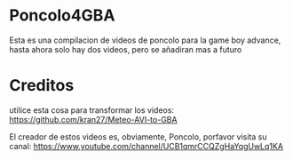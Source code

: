# Poncolo4GBA
Esta es una compilacion de videos de poncolo para la game boy advance, hasta ahora solo hay dos videos, pero se añadiran mas a futuro
# Creditos
utilice esta cosa para transformar los videos: https://github.com/kran27/Meteo-AVI-to-GBA

El creador de estos videos es, obviamente, Poncolo, porfavor visita su canal: https://www.youtube.com/channel/UCB1qmrCCQZgHaYqgUwLq1KA
